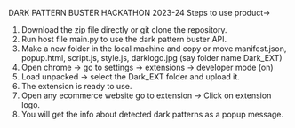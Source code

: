 DARK PATTERN BUSTER HACKATHON 2023-24
Steps to use product->
1. Download the zip file directly or git clone the repository.
2. Run host file main.py to use the dark pattern buster API.
3. Make a new folder in the local machine and copy or move manifest.json, popup.html, script.js, style.js, darklogo.jpg (say folder name Dark_EXT)
4. Open chrome -> go to settings -> extensions -> developer mode (on)
5. Load unpacked -> select the Dark_EXT folder and upload it.
6. The extension is ready to use.
7. Open any ecommerce website go to extension -> Click on extension logo.
8. You will get the info about detected dark patterns as a popup message.
